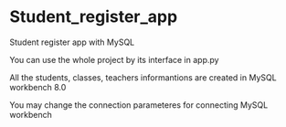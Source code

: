 # Student_register_app
Student register app with MySQL

You can use the whole project by its interface in app.py

All the students, classes, teachers informantions are created in MySQL workbench 8.0

You may change the connection parameteres for connecting MySQL workbench

